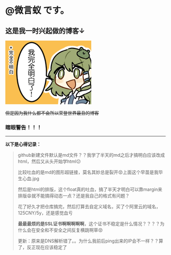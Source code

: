 # @微言蚁 です。
## 这是我一时兴起做的博客↓ 
 [![不要裂开](image/完全明白の早苗.png)](http://reclusant.top)

~~但是因为我什么都不会所以荣登世界最丑的博客~~

### 瞎眼警告！！！

---------------------------------------------------

**以下是心得记录：**

>github新建文件默认是md文件？？我学了半天的md之后才搞明白应该改成html，然后又从头开始学html:confused:
>
>比较吐血的是md的图形超链接，莫名其妙总是裂开:rage:上面这个早苗是我毕生心血.jpg
>
>然后是html的排版，这个float真的吐血，搞了半天才明白可以靠margin来排版:weary:就不能搞得动态一点？还是我自己的格式有问题？
>
>花了好久才把仓库搞完，然后打算去自定义域名，买了个阿里云的域名，125CNY/5y，还是感觉血亏
>
>**最最最烦的是SSL证书啊啊啊啊啊**，这个证书不稳定是什么情况？？？？为什么会在安全和不安全之间反复横跳啊草:rage:
>
>更新：原来是DNS解析错了。。为什么我前后ping出来的IP会不一样？？算了，反正现在应该稳定了







